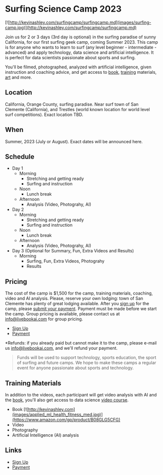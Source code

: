 # Surfing Science Camp 2023

[![http://kevinashley.com/surfingcamp/surfingcamp.md](images/surfing-camp.jpg)](http://kevinashley.com/surfingcamp/surfingcamp.md)

Join us for 2 or 3 days (3rd day is optional) in the surfing paradise of sunny California, for our first surfing geek camp, coming Summer 2023. This camp is for anyone who wants to learn to surf (any level beginner - intermediate - advanced) and apply technology, data science and artificial intelligence. It is perfect for data scientists passionate about sports and surfing. 

You'll be filmed, photographed, analyzed with artificial intelligence, given instruction and coaching advice, and get access to [book](https://www.amazon.com/gp/product/B08GLG5CFG), [training](https://ai-learning.vhx.tv/) materials, [art](https://sway.office.com/JQ2ga7hjEJcMHVy5) and more. 

## Location

California, Orange County, surfing paradise. Near surf town of San Clemente (California), and Trestles (world known location for world level surf competitions). Exact location TBD.

## When

Summer, 2023 (July or August). Exact dates will be announced here.

## Schedule

- Day 1 
    - Morning 
        - Stretching and getting ready
        - Surfing and instruction
    - Noon 
        - Lunch break
    - Afternoon
        - Analysis (Video, Photograhy, AI)
- Day 2
    - Morning 
        - Stretching and getting ready
        - Surfing and instruction
    - Noon 
        - Lunch break
    - Afternoon
        - Analysis (Video, Photograhy, AI)
- Day 3 (Optional for Summary, Fun, Extra Videos and Results)
    - Morning 
        - Surfing, Fun, Extra Videos, Photograhy
        - Results

## Pricing

The cost of the camp is $1,500 for the camp, training materials, coaching, video and AI analysis. Please, reserve your own lodging: town of San Clemente has plenty of great lodging available. After you [sign up](https://docs.google.com/forms/d/e/1FAIpQLScXdsfbKFUxMy-CIIvuNawVKA0dfEwl-9Xtrhyn2IlRk5VQDg/viewform?usp=sf_link) for the camp, please [submit your payment](https://buy.stripe.com/3csaGk4Qk2byfqo7sw). Payment must be made before we start the camp. Group pricing is available, please contact us at info@livebookai.com for group pricing.

- [Sign Up](https://docs.google.com/forms/d/e/1FAIpQLScXdsfbKFUxMy-CIIvuNawVKA0dfEwl-9Xtrhyn2IlRk5VQDg/viewform?usp=sf_link)
- [Payment](https://buy.stripe.com/3csaGk4Qk2byfqo7sw) 

*Refunds: if you already paid but cannot make it to the camp, please e-mail us info@livebookai.com, and we'll refund your payment. 

> Funds will be used to support technology, sports education, the sport of surfing and future camps. We hope to make these camps a regular event for anyone passionate about sports and technology.

## Training Materials

In addition to the videos, each participant will get video analysis with AI and the [book](https://www.amazon.com/gp/product/B08GLG5CFG), you'll also get access to data science  [video course](https://ai-learning.vhx.tv/). 

- Book
[![http://kevinashley.com](images/applied_ml_health_fitness_med.jpg)](https://www.amazon.com/gp/product/B08GLG5CFG)
- Video
- Photography
- Artificial Intelligence (AI) analysis

## Links

- [Sign Up](https://docs.google.com/forms/d/e/1FAIpQLScXdsfbKFUxMy-CIIvuNawVKA0dfEwl-9Xtrhyn2IlRk5VQDg/viewform?usp=sf_link)
- [Payment](https://buy.stripe.com/3csaGk4Qk2byfqo7sw) 
